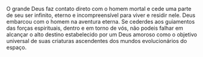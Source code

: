 ﻿O grande Deus faz contato direto com o homem mortal e cede uma parte de seu ser infinito, eterno e incompreensível para viver e residir nele. Deus embarcou com o homem na aventura eterna. Se cederdes aos guiamentos das forças espirituais, dentro e em torno de vós, não podeis falhar em alcançar o alto destino estabelecido por um Deus amoroso como o objetivo universal de suas criaturas ascendentes dos mundos evolucionários do espaço.